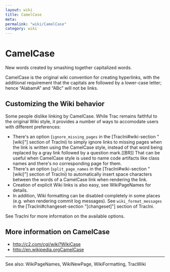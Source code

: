 ```yaml
---
layout: wiki
title: CamelCase
meta: 
permalink: "wiki/CamelCase"
category: wiki
---
```

<!-- Name: CamelCase -->
<!-- Version: 4 -->
<!-- Author: trac -->

# CamelCase
New words created by smashing together capitalized words.

CamelCase is the original wiki convention for creating hyperlinks, with the additional requirement that the capitals are followed by a lower-case letter; hence “AlabamA” and “ABc” will not be links.

## Customizing the Wiki behavior

Some people dislike linking by CamelCase.  While Trac remains faithful to the original Wiki style, it provides a number of ways to accomodate users with different preferences:
 * There's an option (`ignore_missing_pages` in the [TracIni#wiki-section "[wiki]"] section of TracIni) to simply ignore links to missing pages when the link is written using the CamelCase style, instead of that word being replaced by a gray link followed by a question mark.[[BR]]
   That can be useful when CamelCase style is used to name code artifacts like class names and there's no corresponding page for them.
 * There's an option (`split_page_names` in the  [TracIni#wiki-section "[wiki]"] section of TracIni) to automatically insert space characters between the words of a CamelCase link when rendering the link.
 * Creation of explicit Wiki links is also easy, see WikiPageNames for details.
 * In addition, Wiki formatting can be disabled completely in some places (e.g. when rendering commit log messages). See `wiki_format_messages` in the [TracIni#changeset-section "[changeset]"] section of TracIni.

See TracIni for more information on the available options.

## More information on CamelCase

 * http://c2.com/cgi/wiki?WikiCase
 * http://en.wikipedia.orgCamelCase

----
See also: WikiPageNames, WikiNewPage, WikiFormatting, TracWiki
